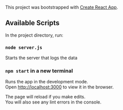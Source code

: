 This project was bootstrapped with [Create React App](https://github.com/facebook/create-react-app).

## Available Scripts

In the project directory, run:

### `node server.js`

Starts the server that logs the data

### `npm start` in a new terminal

Runs the app in the development mode.<br />
Open [http://localhost:3000](http://localhost:3000) to view it in the browser.

The page will reload if you make edits.<br />
You will also see any lint errors in the console.
